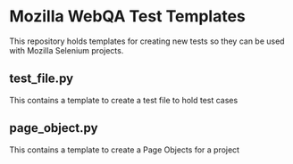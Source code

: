 Mozilla WebQA Test Templates
============================

This repository holds templates for creating new tests so they can be used with Mozilla Selenium projects.

## test_file.py
This contains a template to create a test file to hold test cases

## page_object.py
This contains a template to create a Page Objects for a project

